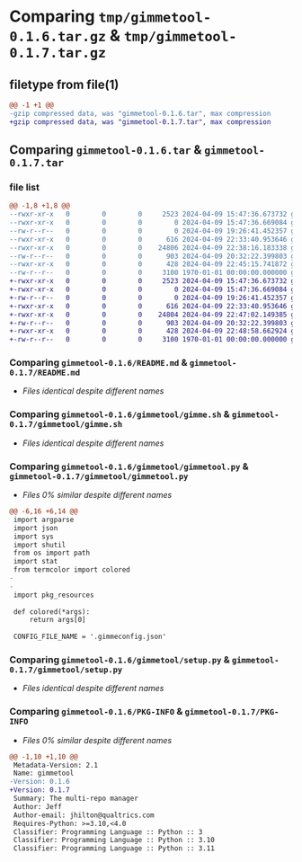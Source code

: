 # Comparing `tmp/gimmetool-0.1.6.tar.gz` & `tmp/gimmetool-0.1.7.tar.gz`

## filetype from file(1)

```diff
@@ -1 +1 @@
-gzip compressed data, was "gimmetool-0.1.6.tar", max compression
+gzip compressed data, was "gimmetool-0.1.7.tar", max compression
```

## Comparing `gimmetool-0.1.6.tar` & `gimmetool-0.1.7.tar`

### file list

```diff
@@ -1,8 +1,8 @@
--rwxr-xr-x   0        0        0     2523 2024-04-09 15:47:36.673732 gimmetool-0.1.6/README.md
--rwxr-xr-x   0        0        0        0 2024-04-09 15:47:36.669084 gimmetool-0.1.6/gimmetool/__init__.py
--rw-r--r--   0        0        0        0 2024-04-09 19:26:41.452357 gimmetool-0.1.6/gimmetool/gimme.py
--rwxr-xr-x   0        0        0      616 2024-04-09 22:33:40.953646 gimmetool-0.1.6/gimmetool/gimme.sh
--rwxr-xr-x   0        0        0    24806 2024-04-09 22:38:16.183338 gimmetool-0.1.6/gimmetool/gimmetool.py
--rw-r--r--   0        0        0      903 2024-04-09 20:32:22.399803 gimmetool-0.1.6/gimmetool/setup.py
--rwxr-xr-x   0        0        0      428 2024-04-09 22:45:15.741872 gimmetool-0.1.6/pyproject.toml
--rw-r--r--   0        0        0     3100 1970-01-01 00:00:00.000000 gimmetool-0.1.6/PKG-INFO
+-rwxr-xr-x   0        0        0     2523 2024-04-09 15:47:36.673732 gimmetool-0.1.7/README.md
+-rwxr-xr-x   0        0        0        0 2024-04-09 15:47:36.669084 gimmetool-0.1.7/gimmetool/__init__.py
+-rw-r--r--   0        0        0        0 2024-04-09 19:26:41.452357 gimmetool-0.1.7/gimmetool/gimme.py
+-rwxr-xr-x   0        0        0      616 2024-04-09 22:33:40.953646 gimmetool-0.1.7/gimmetool/gimme.sh
+-rwxr-xr-x   0        0        0    24804 2024-04-09 22:47:02.149385 gimmetool-0.1.7/gimmetool/gimmetool.py
+-rw-r--r--   0        0        0      903 2024-04-09 20:32:22.399803 gimmetool-0.1.7/gimmetool/setup.py
+-rwxr-xr-x   0        0        0      428 2024-04-09 22:48:58.662924 gimmetool-0.1.7/pyproject.toml
+-rw-r--r--   0        0        0     3100 1970-01-01 00:00:00.000000 gimmetool-0.1.7/PKG-INFO
```

### Comparing `gimmetool-0.1.6/README.md` & `gimmetool-0.1.7/README.md`

 * *Files identical despite different names*

### Comparing `gimmetool-0.1.6/gimmetool/gimme.sh` & `gimmetool-0.1.7/gimmetool/gimme.sh`

 * *Files identical despite different names*

### Comparing `gimmetool-0.1.6/gimmetool/gimmetool.py` & `gimmetool-0.1.7/gimmetool/gimmetool.py`

 * *Files 0% similar despite different names*

```diff
@@ -6,16 +6,14 @@
 import argparse
 import json
 import sys
 import shutil
 from os import path
 import stat
 from termcolor import colored
-
-
 import pkg_resources
 
 def colored(*args):
     return args[0]
 
 CONFIG_FILE_NAME = '.gimmeconfig.json'
```

### Comparing `gimmetool-0.1.6/gimmetool/setup.py` & `gimmetool-0.1.7/gimmetool/setup.py`

 * *Files identical despite different names*

### Comparing `gimmetool-0.1.6/PKG-INFO` & `gimmetool-0.1.7/PKG-INFO`

 * *Files 0% similar despite different names*

```diff
@@ -1,10 +1,10 @@
 Metadata-Version: 2.1
 Name: gimmetool
-Version: 0.1.6
+Version: 0.1.7
 Summary: The multi-repo manager
 Author: Jeff
 Author-email: jhilton@qualtrics.com
 Requires-Python: >=3.10,<4.0
 Classifier: Programming Language :: Python :: 3
 Classifier: Programming Language :: Python :: 3.10
 Classifier: Programming Language :: Python :: 3.11
```

